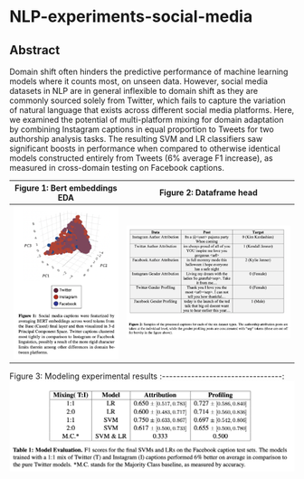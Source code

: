 # NLP-experiments-social-media

## Abstract

Domain shift often hinders the predictive performance of machine learning models where it counts most, on unseen data. However, social media datasets in NLP are in general inflexible to domain shift as they are commonly sourced solely from Twitter, which fails to capture the variation of natural language that exists across different social media platforms. Here, we examined the potential of multi-platform mixing for domain adaptation by combining Instagram captions in equal proportion to Tweets for two authorship analysis tasks. The resulting SVM and LR classifiers saw significant boosts in performance when compared to otherwise identical models constructed entirely from Tweets (6% average F1 increase), as measured in cross-domain testing on Facebook captions.

Figure 1: Bert embeddings EDA | Figure 2: Dataframe head
:---------------------------------:|:----------------------------------------:
![](data/Fig1.png) | ![](data/Fig3.png)

Figure 3: Modeling experimental results
:---------------------------------:
![](data/Fig_2.png)
